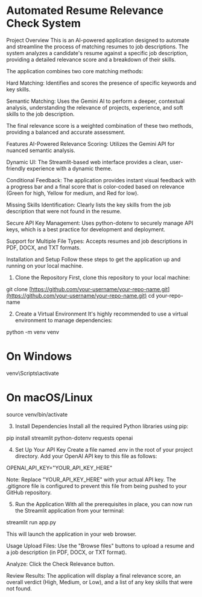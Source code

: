 # Automated Resume Relevance Check System

Project Overview
This is an AI-powered application designed to automate and streamline the process of matching resumes to job descriptions. The system analyzes a candidate's resume against a specific job description, providing a detailed relevance score and a breakdown of their skills.

The application combines two core matching methods:

Hard Matching: Identifies and scores the presence of specific keywords and key skills.

Semantic Matching: Uses the Gemini AI to perform a deeper, contextual analysis, understanding the relevance of projects, experience, and soft skills to the job description.

The final relevance score is a weighted combination of these two methods, providing a balanced and accurate assessment.

Features
AI-Powered Relevance Scoring: Utilizes the Gemini API for nuanced semantic analysis.

Dynamic UI: The Streamlit-based web interface provides a clean, user-friendly experience with a dynamic theme.

Conditional Feedback: The application provides instant visual feedback with a progress bar and a final score that is color-coded based on relevance (Green for high, Yellow for medium, and Red for low).

Missing Skills Identification: Clearly lists the key skills from the job description that were not found in the resume.

Secure API Key Management: Uses python-dotenv to securely manage API keys, which is a best practice for development and deployment.

Support for Multiple File Types: Accepts resumes and job descriptions in PDF, DOCX, and TXT formats.

Installation and Setup
Follow these steps to get the application up and running on your local machine.

1. Clone the Repository
First, clone this repository to your local machine:

git clone [https://github.com/your-username/your-repo-name.git](https://github.com/your-username/your-repo-name.git)
cd your-repo-name

2. Create a Virtual Environment
It's highly recommended to use a virtual environment to manage dependencies:

python -m venv venv
# On Windows
venv\Scripts\activate
# On macOS/Linux
source venv/bin/activate

3. Install Dependencies
Install all the required Python libraries using pip:

pip install streamlit python-dotenv requests openai

4. Set Up Your API Key
Create a file named .env in the root of your project directory. Add your OpenAI API key to this file as follows:

OPENAI_API_KEY="YOUR_API_KEY_HERE"

Note: Replace "YOUR_API_KEY_HERE" with your actual API key. The .gitignore file is configured to prevent this file from being pushed to your GitHub repository.

5. Run the Application
With all the prerequisites in place, you can now run the Streamlit application from your terminal:

streamlit run app.py

This will launch the application in your web browser.

Usage
Upload Files: Use the "Browse files" buttons to upload a resume and a job description (in PDF, DOCX, or TXT format).

Analyze: Click the Check Relevance button.

Review Results: The application will display a final relevance score, an overall verdict (High, Medium, or Low), and a list of any key skills that were not found.
